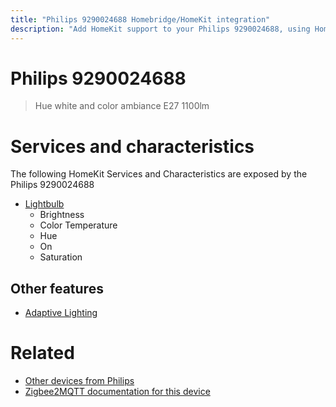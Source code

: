 ```yaml
---
title: "Philips 9290024688 Homebridge/HomeKit integration"
description: "Add HomeKit support to your Philips 9290024688, using Homebridge, Zigbee2MQTT and homebridge-z2m."
---
```

<!---
This file has been GENERATED using src/docgen/docgen.ts
DO NOT EDIT THIS FILE MANUALLY!
-->
# Philips 9290024688
> Hue white and color ambiance E27 1100lm


# Services and characteristics
The following HomeKit Services and Characteristics are exposed by
the Philips 9290024688

* [Lightbulb](../../light.md)
  * Brightness
  * Color Temperature
  * Hue
  * On
  * Saturation

## Other features
* [Adaptive Lighting](../../light.md)

# Related
* [Other devices from Philips](../index.md#philips)
* [Zigbee2MQTT documentation for this device](https://www.zigbee2mqtt.io/devices/9290024688.html)